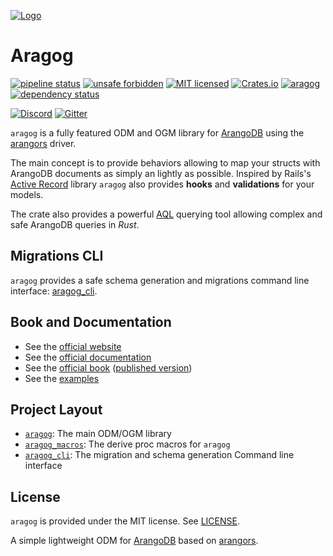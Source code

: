 [![Logo](https://gitlab.com/qonfucius/aragog/-/snippets/2090578/raw/master/logo.svg)](http://aragog.rs)

# Aragog

[![pipeline status](https://gitlab.com/qonfucius/aragog/badges/master/pipeline.svg)](https://gitlab.com/qonfucius/aragog/commits/master)
[![unsafe forbidden](https://img.shields.io/badge/unsafe-forbidden-success.svg)](https://github.com/rust-secure-code/safety-dance/)
[![MIT licensed](https://img.shields.io/badge/license-MIT-blue.svg)](./LICENSE)
[![Crates.io](https://img.shields.io/crates/v/aragog.svg)](https://crates.io/crates/aragog)
[![aragog](https://docs.rs/aragog/badge.svg)](https://docs.rs/aragog)
[![dependency status](https://deps.rs/crate/aragog/0.16.0/status.svg)](https://deps.rs/crate/aragog)

[![Discord](https://img.shields.io/discord/763034131335741440.svg?label=&logo=discord&logoColor=ffffff&color=7389D8&labelColor=6A7EC2)](https://discord.gg/Xyx3hUP)
[![Gitter](https://badges.gitter.im/aragog-rs/community.svg)](https://gitter.im/aragog-rs/community)

`aragog` is a fully featured ODM and OGM library for [ArangoDB][ArangoDB] using the [arangors][arangors] driver.

The main concept is to provide behaviors allowing to map your structs with ArangoDB documents as simply an lightly as possible.
Inspired by Rails's [Active Record](https://github.com/rails/rails/tree/main/activerecord) library
`aragog` also provides **hooks** and **validations** for your models.

The crate also provides a powerful [AQL][AQL] querying tool allowing complex and safe ArangoDB queries in *Rust*.

## Migrations CLI

`aragog` provides a safe schema generation and migrations command line interface: [aragog_cli][CLI].

## Book and Documentation

- See the [official website](http://aragog.rs)
- See the [official documentation](https://docs.rs/aragog)
- See the [official book](./book) ([published version](https://aragog.rs/book))
- See the [examples](./examples)

## Project Layout

- [`aragog`](https://crates.io/crates/aragog): The main ODM/OGM library
- [`aragog_macros`](https://crates.io/crates/aragog_macros): The derive proc macros for `aragog`
- [`aragog_cli`](https://crates.io/crates/aragog_cli): The migration and schema generation Command line interface

## License

`aragog` is provided under the MIT license. See [LICENSE](./LICENSE).

A simple lightweight ODM for [ArangoDB][ArangoDB] based on [arangors][arangors].

[arangors]: https://docs.rs/arangors
[argonautica]: https://github.com/bcmyers/argonautica
[ArangoDB]: https://www.arangodb.com/
[CLI]: https://crates.io/crates/aragog_cli
[AQL]: https://www.arangodb.com/docs/stable/aql/ "AQL"
